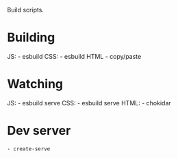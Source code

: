 Build scripts.

# Building
JS:
	- esbuild
CSS:
	- esbuild
HTML
	- copy/paste

# Watching
JS:
	- esbuild serve
CSS:
	- esbuild serve
HTML:
	- chokidar

# Dev server
	- create-serve
